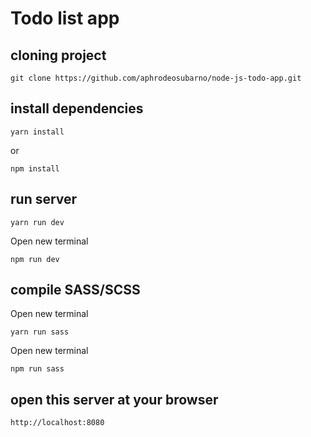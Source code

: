 # Todo list app

## cloning project

```
git clone https://github.com/aphrodeosubarno/node-js-todo-app.git
```

## install dependencies

```
yarn install
```

<p>or</p>

```
npm install
```

## run server

```
yarn run dev
```

<p>Open new terminal</p>

```
npm run dev
```

## compile SASS/SCSS

<p>Open new terminal</p>

```
yarn run sass
```

<p>Open new terminal</p>

```
npm run sass
```

## open this server at your browser

```
http://localhost:8080
```
